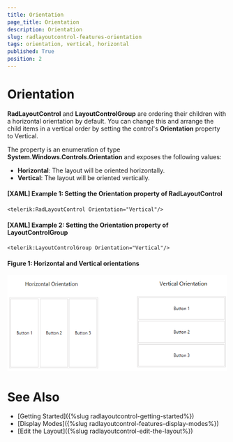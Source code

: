 ```yaml
---
title: Orientation
page_title: Orientation
description: Orientation
slug: radlayoutcontrol-features-orientation
tags: orientation, vertical, horizontal
published: True
position: 2
---
```


# Orientation

__RadLayoutControl__ and __LayoutControlGroup__ are ordering their children with a horizontal orientation by default. You can change this and arrange the child items in a vertical order by setting the control's __Orientation__ property to Vertical. 

The property is an enumeration of type __System.Windows.Controls.Orientation__ and exposes the following values:
* __Horizontal__: The layout will be oriented horizontally.
* __Vertical__: The layout will be oriented vertically.

#### __[XAML] Example 1: Setting the Orientation property of RadLayoutControl__
	<telerik:RadLayoutControl Orientation="Vertical"/>
	
#### __[XAML] Example 2: Setting the Orientation property of LayoutControlGroup__
	<telerik:LayoutControlGroup Orientation="Vertical"/>

#### __Figure 1: Horizontal and Vertical orientations__  
![](images/layoutcontrol-features-orientation-01.png)
	
# See Also
* [Getting Started]({%slug radlayoutcontrol-getting-started%})
* [Display Modes]({%slug radlayoutcontrol-features-display-modes%})
* [Edit the Layout]({%slug radlayoutcontrol-edit-the-layout%})
